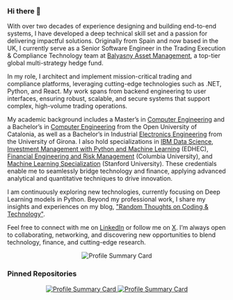 ### Hi there 👋

With over two decades of experience designing and building end-to-end systems, I have developed a deep technical skill set and a passion for delivering impactful solutions. Originally from Spain and now based in the UK, I currently serve as a Senior Software Engineer in the Trading Execution & Compliance Technology team at [Balyasny Asset Management](https://www.bamfunds.com/), a top-tier global multi-strategy hedge fund.

In my role, I architect and implement mission-critical trading and compliance platforms, leveraging cutting-edge technologies such as .NET, Python, and React. My work spans from backend engineering to user interfaces, ensuring robust, scalable, and secure systems that support complex, high-volume trading operations.

My academic background includes a Master’s in [Computer Engineering](https://estudios.uoc.edu/es/masters-universitarios/ingenieria-informatica/presentacion) and a Bachelor’s in [Computer Engineering](https://estudios.uoc.edu/es/grados/ingenieria-informatica/presentacion) from the Open University of Catalonia, as well as a Bachelor’s in Industrial [Electronics Engineering](https://www.udg.edu/en/estudia/Oferta-formativa/Graus/Fitxes?IDE=1263&ID=3105G0309) from the University of Girona. I also hold specializations in [IBM Data Science](https://www.coursera.org/account/accomplishments/specialization/NES8YHEFVY62), [Investment Management with Python and Machine Learning](https://coursera.org/share/d6e18431afa1b92cb83c5fdc9f2f57f1) (EDHEC), [Financial Engineering and Risk Management](https://www.coursera.org/account/accomplishments/specialization/RYBNP2KXDCWB) (Columbia University), and [Machine Learning Specialization](https://www.coursera.org/account/accomplishments/specialization/YX4P4JSVMYXF) (Stanford University). These credentials enable me to seamlessly bridge technology and finance, applying advanced analytical and quantitative techniques to drive innovation.

I am continuously exploring new technologies, currently focusing on Deep Learning models in Python. Beyond my professional work, I share my insights and experiences on my blog, ["Random Thoughts on Coding & Technology"](https://thundaxsoftware.blogspot.com/).

Feel free to connect with me on [LinkedIn](https://www.linkedin.com/in/jordicollcorbilla/) or follow me on [X](https://x.com/thunderjordi). I’m always open to collaborating, networking, and discovering new opportunities to blend technology, finance, and cutting-edge research.

<!--![](https://github-readme-stats.vercel.app/api?username=jordicorbilla&show_icons=true&title_color=fff&icon_color=79ff97&text_color=9f9f9f&bg_color=151515)-->

<!--![](https://visitor-badge.glitch.me/badge?page_id=jordicorbilla.jordicorbilla)-->
<p align="center">
  <img src="http://github-profile-summary-cards.vercel.app/api/cards/profile-details?username=jordicorbilla&theme=dracula" alt="Profile Summary Card"/>
</p>

### Pinned Repositories

<p align="center">
  <a href="https://github.com/JordiCorbilla/stock-prediction-deep-neural-learning" target="_blank">
    <img src="https://github-readme-stats.vercel.app/api/pin/?username=JordiCorbilla&repo=stock-prediction-deep-neural-learning&show_owner=True&theme=dracula" alt="Profile Summary Card"/>
  </a>
  <a href="https://github.com/JordiCorbilla/RiskOptima" target="_blank">
    <img src="https://github-readme-stats.vercel.app/api/pin/?username=JordiCorbilla&repo=RiskOptima&show_owner=True&theme=dracula" alt="Profile Summary Card"/>
  </a>
</p>

<!--
**JordiCorbilla/JordiCorbilla** is a ✨ _special_ ✨ repository because its `README.md` (this file) appears on your GitHub profile.
![My github stats](https://github-readme-stats.vercel.app/api?username=jordicorbilla&show_icons=true)
Here are some ideas to get you started:

- 🔭 I’m currently working on ...
- 🌱 I’m currently learning ...
- 👯 I’m looking to collaborate on ...
- 🤔 I’m looking for help with ...
- 💬 Ask me about ...
- 📫 How to reach me: ...
- 😄 Pronouns: ...
- ⚡ Fun fact: ...
-->
